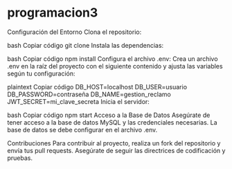 # programacion3
Configuración del Entorno
Clona el repositorio:

bash
Copiar código
git clone <URL del repositorio>
Instala las dependencias:

bash
Copiar código
npm install
Configura el archivo .env: Crea un archivo .env en la raíz del proyecto con el siguiente contenido y ajusta las variables según tu configuración:

plaintext
Copiar código
DB_HOST=localhost
DB_USER=usuario
DB_PASSWORD=contraseña
DB_NAME=gestion_reclamo
JWT_SECRET=mi_clave_secreta
Inicia el servidor:

bash
Copiar código
npm start
Acceso a la Base de Datos
Asegúrate de tener acceso a la base de datos MySQL y las credenciales necesarias. La base de datos se debe configurar en el archivo .env.

Contribuciones
Para contribuir al proyecto, realiza un fork del repositorio y envía tus pull requests. Asegúrate de seguir las directrices de codificación y pruebas.
